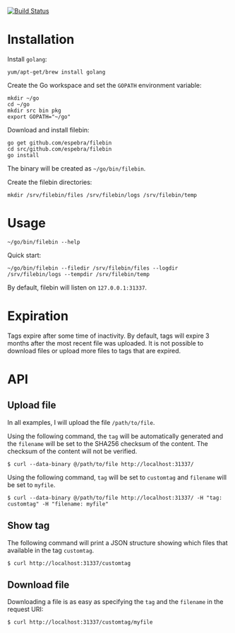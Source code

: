 [![Build Status](https://travis-ci.org/espebra/filebin.svg)](https://travis-ci.org/espebra/filebin)

# Installation

Install ``golang``:

```
yum/apt-get/brew install golang
```

Create the Go workspace and set the ``GOPATH`` environment variable:

```
mkdir ~/go
cd ~/go
mkdir src bin pkg
export GOPATH="~/go"
```

Download and install filebin:

```
go get github.com/espebra/filebin
cd src/github.com/espebra/filebin
go install
```

The binary will be created as ``~/go/bin/filebin``.

Create the filebin directories:

```
mkdir /srv/filebin/files /srv/filebin/logs /srv/filebin/temp
```

# Usage

```
~/go/bin/filebin --help
```

Quick start:

```
~/go/bin/filebin --filedir /srv/filebin/files --logdir /srv/filebin/logs --tempdir /srv/filebin/temp
```

By default, filebin will listen on ``127.0.0.1:31337``.


# Expiration

Tags expire after some time of inactivity. By default, tags will expire 3 months after the most recent file was uploaded. It is not possible to download files or upload more files to tags that are expired.

# API

## Upload file

In all examples, I will upload the file ``/path/to/file``.

Using the following command, the ``tag`` will be automatically generated and the ``filename`` will be set to the SHA256 checksum of the content. The checksum of the content will not be verified.

```
$ curl --data-binary @/path/to/file http://localhost:31337/
```

Using the following command, ``tag`` will be set to ``customtag`` and ``filename`` will be set to ``myfile``.

```
$ curl --data-binary @/path/to/file http://localhost:31337/ -H "tag: customtag" -H "filename: myfile"
```

## Show tag

The following command will print a JSON structure showing which files that available in the tag ``customtag``.

```
$ curl http://localhost:31337/customtag
```

## Download file

Downloading a file is as easy as specifying the ``tag`` and the ``filename`` in the request URI:

```
$ curl http://localhost:31337/customtag/myfile
```

